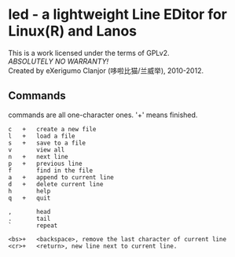 # led - a lightweight Line EDitor for Linux(R) and Lanos
This is a work licensed under the terms of GPLv2.<br>
*ABSOLUTELY NO WARRANTY!*<br>
Created by eXerigumo Clanjor (哆啦比猫/兰威举), 2010-2012.

## Commands
commands are all one-character ones.
'+' means finished.

	c	+	create a new file
	l	+	load a file
	s	+	save to a file
	v		view all
	n	+	next line
	p	+	previous line
	f		find in the file
	a	+	append to current line
	d	+	delete current line
	h		help
	q	+	quit

	,		head
	.		tail
	`		repeat

	<bs>+	<backspace>, remove the last character of current line
	<cr>+	<return>, new line next to current line.

<!-- vim: ts=4 sw=4 sts=0 noet fenc=utf-8
-->

